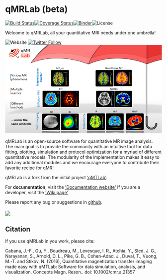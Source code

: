 # qMRLab (beta)
[![Build Status](https://travis-ci.org/neuropoly/qMRLab.svg?branch=master)](https://travis-ci.org/neuropoly/qMRLab)[![Coverage Status](https://coveralls.io/repos/github/neuropoly/qMRLab/badge.svg?branch=master)](https://coveralls.io/github/neuropoly/qMRLab?branch=master)[![Binder](https://mybinder.org/badge.svg)](https://mybinder.org/v2/gh/neuropoly/qMRLab/bids?filepath=qMRLab/mt_sat_example.ipynb)![License](https://img.shields.io/github/license/mashape/apistatus.svg)

Welcome to qMRLab, all your quantitative MRI needs under one umbrella! 

![Website](https://img.shields.io/badge/Website-qmrlab.org-red.svg)
[![Twitter Follow](https://img.shields.io/twitter/follow/espadrine.svg?style=social&label=Follow)](https://twitter.com/qmrlab)
<img src="qMRLab-intro.png" width="1000">

qMRLab is an open-source software for quantitative MR image analysis. The main goal
is to provide the community with an intuitive tool for data fitting, plotting, simulation and protocol optimization for a myriad of different quantitative models.
The modularity of the implementation makes it easy to add any additional modules and we encourage everyone to contribute their favorite recipe for qMR!

qMRLab is a fork from the initial project ['qMTLab'](https://github.com/neuropoly/qMTLab).  

For **documentation**, visit the ['Documentation website'](http://qmrlab.readthedocs.io/)
If you are a developer, visit the ['Wiki page'](https://github.com/neuropoly/qMRLab/wiki) 


Please report any bug or suggestions in [github](https://github.com/neuropoly/qMRLab/issues).

<img src="https://github.com/qMRLab/qmrlab.github.io/blob/master/assets/images/carousel2.gif" width = "400" align="middle">

## Citation

If you use qMRLab in you work, please cite:

Cabana, J.-F., Gu, Y., Boudreau, M., Levesque, I. R., Atchia, Y., Sled, J. G., Narayanan, S., Arnold, D. L., Pike, G. B., Cohen-Adad, J., Duval, T., Vuong, M.-T. and Stikov, N. (2016), Quantitative magnetization transfer imaging made easy with qMTLab: Software for data simulation, analysis, and visualization. Concepts Magn. Reson.. doi: 10.1002/cmr.a.21357

